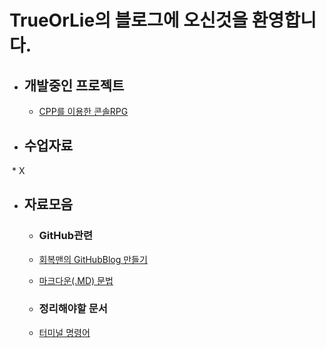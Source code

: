 # TrueOrLie의 블로그에 오신것을 환영합니다.

* ## 개발중인 프로젝트 
  * [CPP를 이용한 콘솔RPG](https://github.com/TrueOrLie/RPGGaming)
  

* ## 수업자료
  *  X



* ## 자료모음
  * ### GitHub관련
   * [회복맨의 GitHubBlog 만들기](http://recoveryman.tistory.com/321?category=635733)
   * [마크다운(.MD) 문법](http://blog.hyeyoonjung.com/2017/05/30/how-to-use-markdown/)
   
   * ### 정리해야할 문서
    * [터미널 명령어](https://www.mireene.com/webimg/linux_tip1.htm)
     
